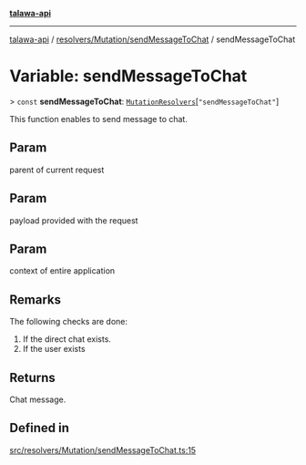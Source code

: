 [**talawa-api**](../../../../README.md)

***

[talawa-api](../../../../modules.md) / [resolvers/Mutation/sendMessageToChat](../README.md) / sendMessageToChat

# Variable: sendMessageToChat

\> `const` **sendMessageToChat**: [`MutationResolvers`](../../../../types/generatedGraphQLTypes/type-aliases/MutationResolvers.md)\[`"sendMessageToChat"`\]

This function enables to send message to chat.

## Param

parent of current request

## Param

payload provided with the request

## Param

context of entire application

## Remarks

The following checks are done:
1. If the direct chat exists.
2. If the user exists

## Returns

Chat message.

## Defined in

[src/resolvers/Mutation/sendMessageToChat.ts:15](https://github.com/PalisadoesFoundation/talawa-api/blob/6bd0fecc1032af2aa70d925c85724d9fec2350f9/src/resolvers/Mutation/sendMessageToChat.ts#L15)
